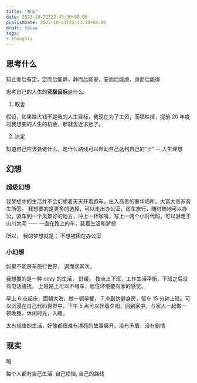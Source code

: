 ```yaml
---
title: "知止"
date: 2023-10-21T22:43:30+08:00
publishDate: 2023-10-21T22:43:30+08:00
draft: false
tags:
- thoughts
---
```


## 思考什么

知止而后有定，定而后能静，静而后能安，安而后能虑，虑而后能得

思考自己的人生的**究极目标**是什么: 

1. 取舍

假设，如果赚大钱不是我的人生目标，我现在为了工资，而牺牲掉，提前 20 年度过我想要的人生的机会，那就舍近求远了。

2. 决定

知道自己应该要做什么，走什么路线可以帮助自己达到自己的“止” -- 人生理想

## 幻想

### 超级幻想

我梦想中的生活并不会幻想着天天开着跑车，出入高贵的奢华场所。大富大贵非吾生所愿。
我想要的是更多的选择，可以走出办公室，房车旅行，随时随地可以办公，驱车到一个风景好的地方，冲上一杯咖啡，写上一两个小时代码，可以游走于山川大河 ---- 一直在路上的车，载着生活和梦想

所以， 我的梦想就是： 不想被困在办公室

### 小幻想

如果不能房车旅行世界， 退而求其次，

我想要的是一种 cozy 的生活， 舒缓。 按点上下班，工作生活平衡，下班之后没有电话骚扰。 上班路上可以不堵车，居住环境要有家的感觉。

早上 6 点起床，面朝大海，做一顿早餐， 7 点到达健身房，驱车 15 分钟上班。可以沉浸在自己代码世界中，下午 5 点可以伴着夕阳，回到家中，与家人一起做一顿晚餐，休闲时光，入睡。

太有规律的生活，好像都很难有漂亮的故事展开。没有矛盾，没有剧情

## 现实

略

每个人都有自己生活, 自己烦恼, 自己的路线
